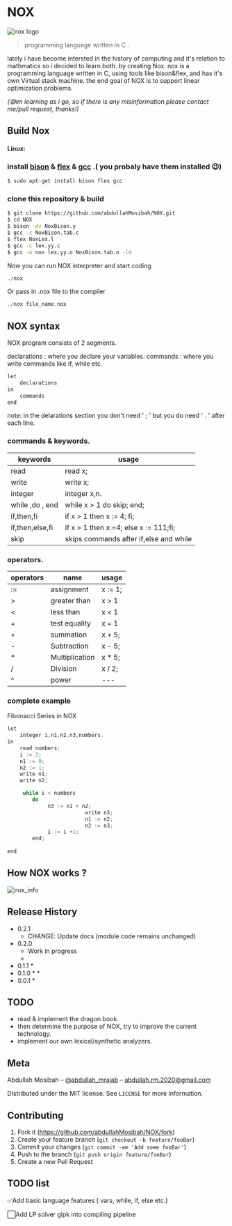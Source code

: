 # NOX
![nox logo](https://imgur.com/fbVBC0k.png)
> programming language written in C .



lately i have become intersted in  the history of computing and it's relation to mathmatics so i decided to learn both. by creating Nox.
nox is a programming language written in C, using tools like bison&flex, and has it's own Virtual stack machine.
the end goal of NOX is to support linear optimization problems.

*(😅im learning as i go, so if there is any misinformation please contact me/pull request, thanks!)*
## Build Nox

#### Linux:

 ### install [bison](https://www.gnu.org/software/bison/) & [flex](https://github.com/westes/flex/) & [gcc](https://gcc.gnu.org/) .( you probaly have them installed 😉)
```sh
$ sudo apt-get install bison flex gcc
```
### clone this repository & build
```sh
$ git clone https://github.com/abdullahMosibah/NOX.git
$ cd NOX
$ bison -dv NoxBison.y
$ gcc -c NoxBison.tab.c
$ flex NoxLex.l
$ gcc -c lex.yy.c
$ gcc -o nox lex.yy.o NoxBison.tab.o -lm
```

Now you can run NOX interpreter and start coding 

```c
./nox
```

Or pass in .nox file to the compiler
```c
./nox file_name.nox
```
 
## NOX syntax

NOX program consists of 2 segments.

declarations : where you declare your variables.
commands     : where you write commands like if, while etc.
```c
let
    declarations
in
    commands
end
```
note: in the delarations section you don't need ' ; ' but you do need ' . ' after each line.


### commands & keywords.
|keywords| usage|
|--|--|
|read | read x;| 
|write |write x;  |
|integer |integer x,n. |
|while ,do , end|  while x > 1 do skip; end; |
|if,then,fi | if x > 1 then x := 4; fi;
|if,then,else,fi| if x > 1 then x:=4; else x := 111;fi;|
|skip| skips commands after if,else and while|

### operators.
|operators| name | usage|
|--|--|--|
|:= | assignment  | x := 1;|
|> | greater than| x > 1| 
|< | less than  | x < 1|
|= | test equality | x = 1 |
|+|  summation | x + 5;
|- | Subtraction | x  - 5;|
| * | Multiplication| x * 5;|
| / | Division|  x / 2;
| ^ | power| --- |

### complete example

Fibonacci Series in NOX

```c
let
	integer i,n1,n2,n3,numbers.
in
	read numbers;
	i := 2;
	n1 := 0;
	n2 := 1;
	write n1;
	write n2;

	 while i < numbers
		do
			 n3 := n1 + n2; 
               	         write n3; 
               	         n1 := n2; 
               	         n2 := n3; 
			 i := i +1;
		end;
	
end
```

## How NOX works ? 
![nox_info](https://imgur.com/2JpwtLR.png)
## Release History

* 0.2.1
    * CHANGE: Update docs (module code remains unchanged)
* 0.2.0
    * Work in progress
    * 
* 0.1.1
    * 
* 0.1.0
    * 
    * 
* 0.0.1
    * 
## TODO

* read & implement the dragon book.
* then determine the purpose of NOX, try to improve the current technology.
* implement our own lexical/synthetic  analyzers.

## Meta

Abdullah Mosibah – [@abdullah_mrajab](https://twitter.com/abdullah_mrajab) – abdullah.rm.2020@gmail.com

Distributed under the MIT license. See ``LICENSE`` for more information.



## Contributing

1. Fork it (<https://github.com/abdullahMosibah/NOX/fork>)
2. Create your feature branch (`git checkout -b feature/fooBar`)
3. Commit your changes (`git commit -am 'Add some fooBar'`)
4. Push to the branch (`git push origin feature/fooBar`)
5. Create a new Pull Request


## TODO list 

✅Add basic language features ( vars, while, if, else  etc.)

⬜Add LP solver glpk into compiling pipeline
